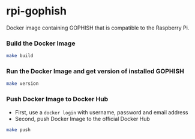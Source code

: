 # rpi-gophish

Docker image containing GOPHISH that is compatible to the Raspberry Pi.

### Build the Docker Image
```bash
make build
```

### Run the Docker Image and get version of installed GOPHISH
```bash
make version
```

### Push Docker Image to Docker Hub
* First, use a `docker login` with username, password and email address
* Second, push Docker Image to the official Docker Hub
```bash
make push
```
